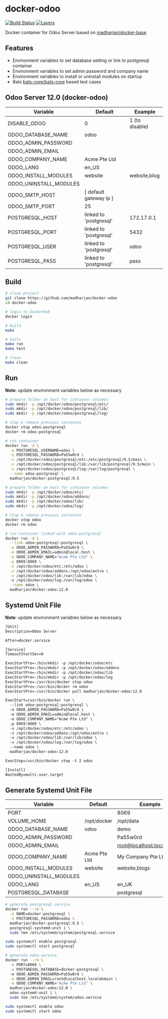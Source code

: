 # docker-odoo

[![Build Status](https://travis-ci.com/madharjan/docker-odoo.svg?branch=master)](https://travis-ci.com/madharjan/docker-odoo)
[![Layers](https://images.microbadger.com/badges/image/madharjan/docker-odoo.svg)](http://microbadger.com/images/madharjan/docker-odoo)

Docker container for Odoo Server based on [madharjan/docker-base](https://github.com/madharjan/docker-base/)

## Features

* Environment variables to set database setting or link to postgresql container
* Environment variables to set admin password and company name
* Environment variables to install or uninstall modules on startup
* Bats [bats-core/bats-core](https://github.com/bats-core/bats-core) based test cases
  
## Odoo Server 12.0 (docker-odoo)

| Variable               | Default                | Example          |
|------------------------|------------------------|------------------|
| DISABLE_ODOO           | 0                      | 1 (to disable)   |
| ODOO_DATABASE_NAME     | odoo                   |                  |
| ODOO_ADMIN_PASSWORD    |                        |                  |
| ODOO_ADMIN_EMAIL       |                        |                  |
| ODOO_COMPANY_NAME      | Acme Pte Ltd           |                  |
| ODOO_LANG              | en_US                  |                  |
| ODOO_INSTALL_MODULES   | website                | website,blog     |
| ODOO_UNINSTALL_MODULES |                        |                  |
| ODOO_SMTP_HOST         | [ default gateway ip ] |                  |
| ODOO_SMTP_PORT         | 25                     |                  |
| POSTGRESQL_HOST        | linked to 'postgresql' | 172.17.0.1       |
| POSTGRESQL_PORT        | linked to 'postgresql' | 5432             |
| POSTGRESQL_USER        | linked to 'postgresql' | odoo             |
| POSTGRESQL_PASS        | linked to 'postgresql' | pass             |

## Build

```bash
# clone project
git clone https://github.com/madharjan/docker-odoo
cd docker-odoo

# login to DockerHub
docker login

# build
make

# tests
make run
make test

# clean
make clean
```

## Run

**Note**: update environment variables below as necessary

```bash
# prepare foldor on host for container volumes
sudo mkdir -p /opt/docker/odoo/postgresql/etc/
sudo mkdir -p /opt/docker/odoo/postgresql/lib/
sudo mkdir -p /opt/docker/odoo/postgresql/log/

# stop & remove previous instances
docker stop odoo-postgresql
docker rm odoo-postgresql

# run container
docker run -d \
  -e POSTGRESQL_USERNAME=odoo \
  -e POSTGRESQL_PASSWORD=Pa55w0rd \
  -v /opt/docker/odoo/postgresql/etc:/etc/postgresql/9.5/main \
  -v /opt/docker/odoo/postgresql/lib:/var/lib/postgresql/9.5/main \
  -v /opt/docker/odoo/postgresql/log:/var/log/postgresql \
  --name odoo-postgresql \
  madharjan/docker-postgresql:9.5

# prepare foldor on host for container volumes
sudo mkdir -p /opt/docker/odoo/etc/
sudo mkdir -p /opt/docker/odoo/addons/
sudo mkdir -p /opt/docker/odoo/lib/
sudo mkdir -p /opt/docker/odoo/log/

# stop & remove previous instances
docker stop odoo
docker rm odoo

# run container linked with odoo-postgresql
docker run -d \
  --link odoo-postgresql:postgresql \
  -e ODOO_ADMIN_PASSWORD=Pa55w0rd \
  -e ODOO_ADMIN_EMAIL=admin@local.host \
  -e ODOO_COMPANY_NAME="Acme Pte Ltd" \
  -p 8069:8069 \
  -v /opt/docker/odoo/etc:/etc/odoo \
  -v /opt/docker/odoo/addons:/opt/odoo/extra \
  -v /opt/docker/odoo/lib:/var/lib/odoo \  
  -v /opt/docker/odoo/log:/var/log/odoo \
  --name odoo \
  madharjan/docker-odoo:12.0
```

## Systemd Unit File

**Note**: update environment variables below as necessary

```txt
[Unit]
Description=Odoo Server

After=docker.service

[Service]
TimeoutStartSec=0

ExecStartPre=-/bin/mkdir -p /opt/docker/odoo/etc
ExecStartPre=-/bin/mkdir -p /opt/docker/odoo/addons
ExecStartPre=-/bin/mkdir -p /opt/docker/odoo/lib
ExecStartPre=-/bin/mkdir -p /opt/docker/odoo/log
ExecStartPre=-/usr/bin/docker stop odoo
ExecStartPre=-/usr/bin/docker rm odoo
ExecStartPre=-/usr/bin/docker pull madharjan/docker-odoo:12.0

ExecStart=/usr/bin/docker run \
  --link odoo-postgresql:postgresql \
  -e ODOO_ADMIN_PASSWORD=Pa55w0rd \
  -e ODOO_ADMIN_EMAIL=admin@local.host \
  -e ODOO_COMPANY_NAME="Acme Pte Ltd" \
  -p 8069:8069 \
  -v /opt/docker/odoo/etc:/etc/odoo \
  -v /opt/docker/odoo/addons:/opt/odoo/extra \
  -v /opt/docker/odoo/lib:/var/lib/odoo \  
  -v /opt/docker/odoo/log:/var/log/odoo \
  --name odoo \
  madharjan/docker-odoo:12.0

ExecStop=/usr/bin/docker stop -t 2 odoo

[Install]
WantedBy=multi-user.target
```

## Generate Systemd Unit File

| Variable                 | Default                     | Example                                                          |
|--------------------------|-----------------------------|------------------------------------------------------------------|
| PORT                     |                             | 8069                                                             |
| VOLUME_HOME              | /opt/docker                 | /opt/data                                                        |
| ODOO_DATABASE_NAME       | odoo                        | demo                                                             |
| ODOO_ADMIN_PASSWORD      |                             | Pa55w0rd                                                         |
| ODOO_ADMIN_EMAIL         |                             | root@localhost.localdomain                                       |
| ODOO_COMPANY_NAME        | Acme Pte Ltd                | My Company Pte Ltd                                               |
| ODOO_INSTALL_MODULES     | website                     | website,blogs                                                    |
| ODOO_UNINSTALL_MODULES   |                             |                                                                  |
| ODOO_LANG                | en_US                       | en_UK                                                            |
| POSTGRESQL_DATABASE      |                             | postgresql                                                       |

```bash
# generate postgresql.service
docker run --rm \
  -e NAME=docker-postgresql \
  -e POSTGRESQL_PASSWORD=odoo \
  madharjan/docker-postgresql:9.5 \
  postgresql-systemd-unit | \
  sudo tee /etc/systemd/system/postgresql.service

sudo systemctl enable postgresql
sudo systemctl start postgresql

# generate odoo.service
docker run --rm \
  -e PORT=8069 \
  -e POSTGRESQL_DATABASE=docker-postgresql \  
  -e ODOO_ADMIN_PASSWORD=Pa55w0rd \
  -e ODOO_ADMIN_EMAIL=root@localhost.localdomain \
  -e ODOO_COMPANY_NAME="Acme Pte Ltd" \
  madharjan/docker-odoo:12.0 \
  odoo-systemd-unit | \
  sudo tee /etc/systemd/system/odoo.service

sudo systemctl enable odoo
sudo systemctl start odoo
```
